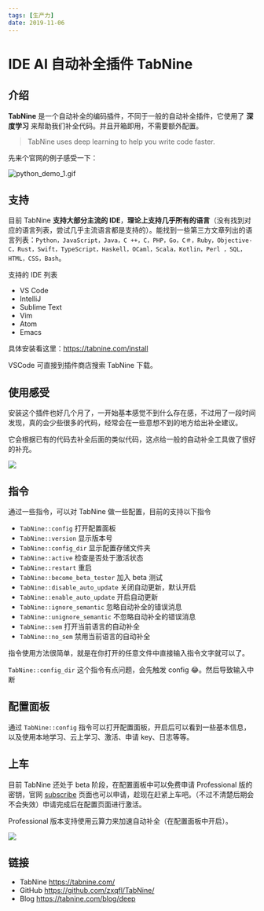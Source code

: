 ```yaml
---
tags: [生产力]
date: 2019-11-06
---
```


# IDE AI 自动补全插件 TabNine

## 介绍

**TabNine** 是一个自动补全的编码插件，不同于一般的自动补全插件，它使用了 **深度学习** 来帮助我们补全代码。并且开箱即用，不需要额外配置。

> TabNine uses deep learning to help you write code faster.

先来个官网的例子感受一下：

![python_demo_1.gif](/image/blog-2019-tab-nine-0.gif)

## 支持

目前 TabNine **支持大部分主流的 IDE**，**理论上支持几乎所有的语言**（没有找到对应的语言列表，尝试几乎主流语言都是支持的）。能找到一些第三方文章列出的语言列表：`Python，JavaScript，Java，C ++，C，PHP，Go，C＃，Ruby，Objective-C，Rust，Swift，TypeScript，Haskell，OCaml，Scala，Kotlin，Perl ，SQL，HTML，CSS，Bash`。

支持的 IDE 列表

-   VS Code
-   IntelliJ
-   Sublime Text
-   Vim
-   Atom
-   Emacs

具体安装看这里：https://tabnine.com/install

VSCode 可直接到插件商店搜索 TabNine 下载。

## 使用感受

安装这个插件也好几个月了，一开始基本感觉不到什么存在感，不过用了一段时间发现，真的会少些很多的代码，经常会在一些意想不到的地方给出补全建议。

它会根据已有的代码去补全后面的类似代码，这点给一般的自动补全工具做了很好的补充。

![](/image/blog-2019-tab-nine-1.gif)

## 指令

通过一些指令，可以对 TabNine 做一些配置，目前的支持以下指令

-   `TabNine::config` 打开配置面板
-   `TabNine::version` 显示版本号
-   `TabNine::config_dir` 显示配置存储文件夹
-   `TabNine::active` 检查是否处于激活状态
-   `TabNine::restart` 重启
-   `TabNine::become_beta_tester` 加入 beta 测试
-   `TabNine::disable_auto_update` 关闭自动更新，默认开启
-   `TabNine::enable_auto_update` 开启自动更新
-   `TabNine::ignore_semantic` 忽略自动补全的错误消息
-   `TabNine::unignore_semantic` 不忽略自动补全的错误消息
-   `TabNine::sem` 打开当前语言的自动补全
-   `TabNine::no_sem` 禁用当前语言的自动补全

指令使用方法很简单，就是在你打开的任意文件中直接输入指令文字就可以了。

`TabNine::config_dir` 这个指令有点问题，会先触发 config 😂。然后导致输入中断

## 配置面板

通过 `TabNine::config` 指令可以打开配置面板，开启后可以看到一些基本信息，以及使用本地学习、云上学习、激活、申请 key、日志等等。

## 上车

目前 TabNine 还处于 beta 阶段，在配置面板中可以免费申请 Professional 版的密钥，官网 [subscribe](https://tabnine.com/subscribe) 页面也可以申请，趁现在赶紧上车吧。（不过不清楚后期会不会失效）申请完成后在配置页面进行激活。

Professional 版本支持使用云算力来加速自动补全（在配置面板中开启）。

![](/image/blog-2019-tab-nine-2.png)

## 链接

-   TabNine https://tabnine.com/
-   GitHub https://github.com/zxqfl/TabNine/
-   Blog https://tabnine.com/blog/deep
